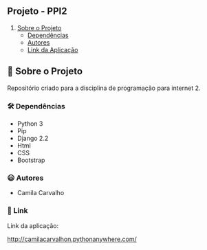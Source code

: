 ## Projeto - PPI2

1. [Sobre o Projeto](#sobre-o-projeto)
    * [Dependências](#Dependências)
    * [Autores](#Autores)
    * [Link da Aplicação](#link)

## :rocket: Sobre o Projeto

Repositório criado para a disciplina de programação para internet 2.


### :hammer_and_wrench: Dependências 

- Python 3
- Pip
- Django 2.2
- Html
- CSS
- Bootstrap

### :smiley:  Autores

- Camila Carvalho 

### :link: Link

Link da aplicação: 

http://camilacarvalhon.pythonanywhere.com/

